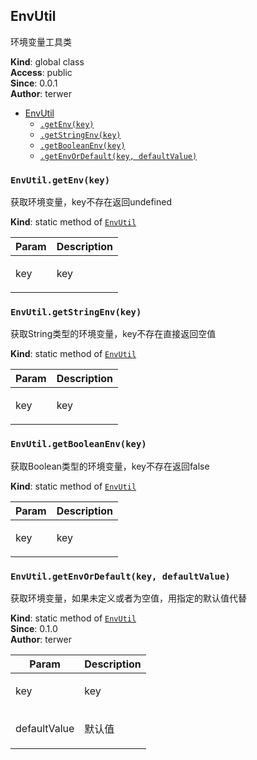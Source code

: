 <a name="EnvUtil"></a>

## EnvUtil
<p>环境变量工具类</p>

**Kind**: global class  
**Access**: public  
**Since**: 0.0.1  
**Author**: terwer  

* [EnvUtil](#EnvUtil)
    * [`.getEnv(key)`](#EnvUtil.getEnv)
    * [`.getStringEnv(key)`](#EnvUtil.getStringEnv)
    * [`.getBooleanEnv(key)`](#EnvUtil.getBooleanEnv)
    * [`.getEnvOrDefault(key, defaultValue)`](#EnvUtil.getEnvOrDefault)

<a name="EnvUtil.getEnv"></a>

### `EnvUtil.getEnv(key)`
<p>获取环境变量，key不存在返回undefined</p>

**Kind**: static method of [<code>EnvUtil</code>](#EnvUtil)  

| Param | Description |
| --- | --- |
| key | <p>key</p> |

<a name="EnvUtil.getStringEnv"></a>

### `EnvUtil.getStringEnv(key)`
<p>获取String类型的环境变量，key不存在直接返回空值</p>

**Kind**: static method of [<code>EnvUtil</code>](#EnvUtil)  

| Param | Description |
| --- | --- |
| key | <p>key</p> |

<a name="EnvUtil.getBooleanEnv"></a>

### `EnvUtil.getBooleanEnv(key)`
<p>获取Boolean类型的环境变量，key不存在返回false</p>

**Kind**: static method of [<code>EnvUtil</code>](#EnvUtil)  

| Param | Description |
| --- | --- |
| key | <p>key</p> |

<a name="EnvUtil.getEnvOrDefault"></a>

### `EnvUtil.getEnvOrDefault(key, defaultValue)`
<p>获取环境变量，如果未定义或者为空值，用指定的默认值代替</p>

**Kind**: static method of [<code>EnvUtil</code>](#EnvUtil)  
**Since**: 0.1.0  
**Author**: terwer  

| Param | Description |
| --- | --- |
| key | <p>key</p> |
| defaultValue | <p>默认值</p> |

